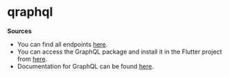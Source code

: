 # qraphql

<p><strong>Sources</strong></p>

<ul>
  <li>You can find all endpoints <a href="https://studio.apollographql.com/public/SpaceX-pxxbxen/variant/current/home">here</a>.</li>
  <li>You can access the GraphQL package and install it in the Flutter project from <a href="https://pub.dev/packages/graphql_flutter">here</a>.</li>
  <li>Documentation for GraphQL can be found <a href="https://graphql.org/">here</a>.</li>
</ul>
